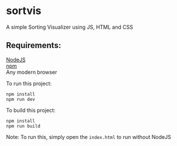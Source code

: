 # sortvis
A simple Sorting Visualizer using JS, HTML and CSS

## Requirements:
[NodeJS](https://nodejs.org/en/)<br>
[npm](https://www.npmjs.com/)<br>
Any modern browser<br>

To run this project:
```
npm install
npm run dev
```

To build this project:
```
npm install
npm run build
```

Note: To run this, simply open the `index.html` to run without NodeJS

